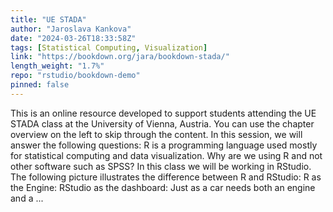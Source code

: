 ```yaml
---
title: "UE STADA"
author: "Jaroslava Kankova"
date: "2024-03-26T18:33:58Z"
tags: [Statistical Computing, Visualization]
link: "https://bookdown.org/jara/bookdown-stada/"
length_weight: "1.7%"
repo: "rstudio/bookdown-demo"
pinned: false
---
```


This is an online resource developed to support students attending the UE STADA class at the University of Vienna, Austria. You can use the chapter overview on the left to skip through the
content. In this session, we will answer the following questions: R is a programming language used mostly for statistical computing and
data visualization. Why are we using R and not other software such as SPSS? In this class we will be working in RStudio. The following picture
illustrates the difference between R and RStudio: R as the Engine: RStudio as the dashboard: Just as a car needs both an engine and a ...
